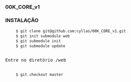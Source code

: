 ### 00K_CORE_v1



### INSTALAÇÃO

<pre>
    <code>$ git clone git@github.com:cyllas/00K_CORE_v1.git</code>
    <code>$ git init submodule web</code>
    <code>$ git submodule init</code>
    <code>$ git submodule update</code>
    <p>Entre no diretório /web</p>
    <code>$ git checkout master</code>
</pre>

